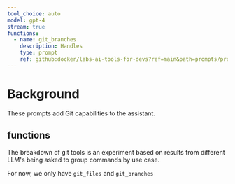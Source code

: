 ```yaml
---
tool_choice: auto
model: gpt-4
stream: true
functions:
  - name: git_branches
    description: Handles 
    type: prompt
    ref: github:docker/labs-ai-tools-for-devs?ref=main&path=prompts/project_type
---
```


# Background

These prompts add Git capabilities to the assistant.

## functions

The breakdown of git tools is an experiment based on results from different LLM's being asked to group commands by use case.

For now, we only have `git_files` and `git_branches`
